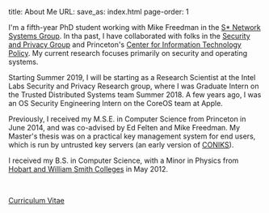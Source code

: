 title: About Me
URL:
save_as: index.html
page-order: 1

<div class="left">
<div class="inner">
<p>
I'm a fifth-year PhD student working with Mike Freedman in the <a class="text-info" href="http://sns.cs.princeton.edu">S* Network Systems Group</a>. In tha past, I have collaborated with folks in the <a class="text-info" href="https://security.cs.princeton.edu">Security and Privacy Group</a> and Princeton's <a class="text-info" href="https://citp.princeton.edu">Center for Information Technology Policy</a>. My current research focuses primarily on security and operating systems.
</p>

<p>Starting Summer 2019, I will be starting as a Research Scientist at the Intel Labs Security and Privacy Research group, where I was Graduate Intern on the Trusted Distributed Systems team Summer 2018. A few years ago, I was an OS Security Engineering Intern on the CoreOS team at Apple.</p>

<p>Previously, I received my M.S.E. in Computer Science from Princeton in June 2014, and was co-advised by Ed Felten and Mike Freedman. My Master's thesis was on a practical key management system for end users, which is run by untrusted key servers (an early version of <a class="text-info" href="https://coniks.cs.princeton.edu">CONIKS</a>).
</p/>

<p>I received my B.S. in Computer Science, with a Minor in Physics from <a class="text-info" href="http://www.hws.edu">Hobart and William Smith Colleges</a> in May 2012.
</p>
<br/>
<p><a class="text-info" href="static/cv.pdf">Curriculum Vitae</a></p>
</div>
</div>
